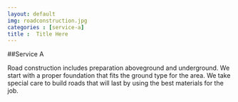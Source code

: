 ```yaml
---
layout: default
img: roadconstruction.jpg
categories : [service-a]
title :  Title Here
---
```


##Service A

Road construction includes preparation aboveground and underground. We start with a proper foundation that fits the ground type for the area. We take special care to build roads that will last by using the best materials for the job. 
